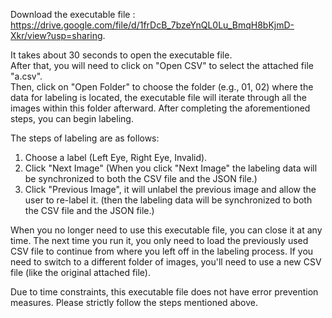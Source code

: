 Download the executable file : https://drive.google.com/file/d/1frDcB_7bzeYnQL0Lu_BmqH8bKjmD-Xkr/view?usp=sharing.

It takes about 30 seconds to open the executable file.  
After that, you will need to click on "Open CSV" to select the attached file "a.csv".  
Then, click on "Open Folder" to choose the folder (e.g., 01, 02) where the data for labeling is located, the executable file will iterate through all the images within this folder afterward.
After completing the aforementioned steps, you can begin labeling.  

The steps of labeling are as follows:  
1. Choose a label (Left Eye, Right Eye, Invalid).  
2. Click "Next Image" (When you click "Next Image" the labeling data will be synchronized to both the CSV file and the JSON file.)  
3. Click "Previous Image", it will unlabel the previous image and allow the user to re-label it. (then the labeling data will be synchronized to both the CSV file and the JSON file.)

When you no longer need to use this executable file, you can close it at any time. The next time you run it, you only need to load the previously used CSV file to continue from where you left off in the labeling process. If you need to switch to a different folder of images, you'll need to use a new CSV file (like the original attached file).

Due to time constraints, this executable file does not have error prevention measures. Please strictly follow the steps mentioned above.  
